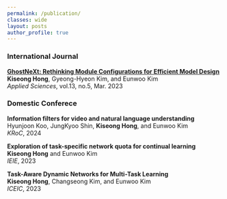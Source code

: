 ```yaml
---
permalink: /publication/
classes: wide
layout: posts
author_profile: true
---
```



### International Journal
**[GhostNeXt: Rethinking Module Configurations for Efficient Model Design](https://www.mdpi.com/2076-3417/13/5/3301)<br>**
**Kiseong Hong**, Gyeong-Hyeon Kim, and Eunwoo Kim<br>
*Applied Sciences*, vol.13, no.5, Mar. 2023


### Domestic Conferece
**Information filters for video and natural language understanding<br>**
Hyunjoon Koo, JungKyoo Shin, **Kiseong Hong**, and Eunwoo Kim<br>
*KRoC*, 2024


**Exploration of task-specific network quota for continual learning<br>**
**Kiseong Hong** and Eunwoo Kim<br>
*IEIE*, 2023


**Task-Aware Dynamic Networks for Multi-Task Learning<br>**
**Kiseong Hong**, Changseong Kim, and Eunwoo Kim<br>
*ICEIC*, 2023

